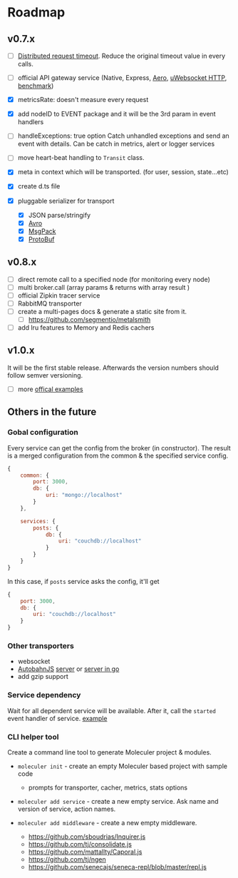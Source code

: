 # Roadmap

## v0.7.x
- [ ] [Distributed request timeout](https://www.datawire.io/guide/traffic/deadlines-distributed-timeouts-microservices/). Reduce the original timeout value in every calls.
- [ ] official API gateway service (Native, Express, [Aero](https://github.com/aerojs/aero), [uWebsocket HTTP](https://github.com/uWebSockets/bindings/blob/master/nodejs/examples/http_sillybenchmark.js), [benchmark](https://github.com/blitzprog/webserver-benchmarks))

- [x] metricsRate: doesn't measure every request
- [x] add nodeID to EVENT package and it will be the 3rd param in event handlers

- [ ] handleExceptions: true option
	Catch unhandled exceptions and send an event with details. Can be catch in metrics, alert or logger services

- [ ] move heart-beat handling to `Transit` class.

- [x] meta in context which will be transported. (for user, session, state...etc)

- [x] create d.ts file

- [x] pluggable serializer for transport
	- [x] JSON parse/stringify
	- [x] [Avro](https://github.com/mtth/avsc)
    - [x] [MsgPack](https://github.com/mcollina/msgpack5)
	- [x] [ProtoBuf](https://developers.google.com/protocol-buffers/)	

## v0.8.x
- [ ] direct remote call to a specified node (for monitoring every node)
- [ ] multi broker.call (array params & returns with array result )
- [ ] official Zipkin tracer service
- [ ] RabbitMQ transporter
- [ ] create a multi-pages docs & generate a static site from it.
	- [ ] https://github.com/segmentio/metalsmith
- [ ] add lru features to Memory and Redis cachers

## v1.0.x
It will be the first stable release. Afterwards the version numbers should follow semver versioning.

- [ ] more [offical examples](https://github.com/ice-services/moleculer-examples)

## Others in the future

### Gobal configuration
Every service can get the config from the broker (in constructor).
The result is a merged configuration from the common & the specified service config.
```js
{
	common: {
		port: 3000,
		db: {
			uri: "mongo://localhost"
		}
	},

	services: {
		posts: {
			db: {
				uri: "couchdb://localhost"
			}
		}
	}
}
```
In this case, if `posts` service asks the config, it'll get 
```js
{
	port: 3000,
	db: {
		uri: "couchdb://localhost"
	}
}
```

### Other transporters
- websocket
- [AutobahnJS](http://autobahn.ws/js/) [server](https://github.com/Orange-OpenSource/wamp.rt) or [server in go](https://github.com/jcelliott/turnpike)
- add gzip support

### Service dependency
Wait for all dependent service will be available. After it, call the `started` event handler of service.
[example](http://www.slideshare.net/adriancockcroft/microservices-whats-missing-oreilly-software-architecture-new-york#24)

### CLI helper tool
Create a command line tool to generate Moleculer project & modules.

* `moleculer init` - create an empty Moleculer based project with sample code
	* prompts for transporter, cacher, metrics, stats options
* `moleculer add service` - create a new empty service. Ask name and version of service, action names.

* `moleculer add middleware` - create a new empty middleware.

	- https://github.com/sboudrias/Inquirer.js
	- https://github.com/tj/consolidate.js
	- https://github.com/mattallty/Caporal.js
	- https://github.com/tj/ngen 
	- https://github.com/senecajs/seneca-repl/blob/master/repl.js 
